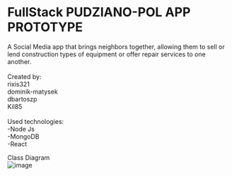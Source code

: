 # FullStack PUDZIANO-POL APP PROTOTYPE

A Social Media app that brings neighbors together, allowing them to sell or lend construction types of equipment or offer repair services to one another.
<br/>
<br/>
Created by:
<br/>
rixis321
<br/>
dominik-matysek
<br/>
dbartoszp
<br/>
Kil85
<br/>
<br/>
Used technologies:
<br/>
-Node Js
<br/>
-MongoDB
<br/>
-React
<br/>

Class Diagram
<br/>
![image](https://user-images.githubusercontent.com/58139675/225703836-235dcfca-bd39-4fc1-b048-2227af074573.png)
